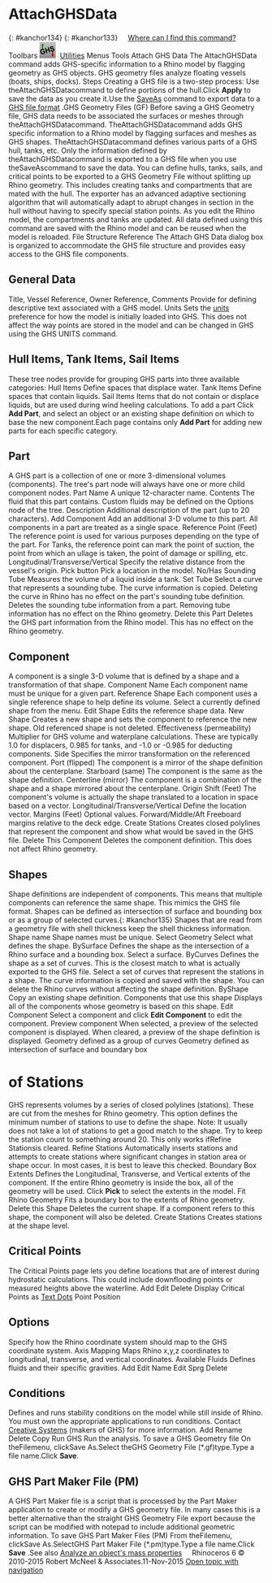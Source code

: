 ---
---


# AttachGHSData
{: #kanchor134}
{: #kanchor133}
 [![images/transparent.gif](images/transparent.gif)Where can I find this command?](javascript:void(0);) Toolbars
![images/attachghsdata.png](images/attachghsdata.png) [Utilities](utilities-toolbar.html) 
Menus
Tools
Attach GHS Data
The AttachGHSData command adds GHS-specific information to a Rhino model by flagging geometry as GHS objects.
GHS geometry files analyze floating vessels (boats, ships, docks).
Steps
Creating a GHS file is a two-step process:
Use theAttachGHSDatacommand to define portions of the hull.Click **Apply** to save the data as you create it.Use the [SaveAs](save.html#saveas) command to export data to a [GHS file format](ghs-geometry-gf-gft-import-export.html) .GHS Geometry Files (GF)
Before saving a GHS Geometry file, GHS data needs to be associated the surfaces or meshes through theAttachGHSDatacommand.
TheAttachGHSDatacommand adds GHS specific information to a Rhino model by flagging surfaces and meshes as GHS shapes. TheAttachGHSDatacommand defines various parts of a GHS hull, tanks, etc. Only the information defined by theAttachGHSDatacommand is exported to a GHS file when you use theSaveAscommand to save the data.
You can define hulls, tanks, sails, and critical points to be exported to a GHS Geometry File without splitting up Rhino geometry. This includes creating tanks and compartments that are mated with the hull. The exporter has an advanced adaptive sectioning algorithm that will automatically adapt to abrupt changes in section in the hull without having to specify special station points. As you edit the Rhino model, the compartments and tanks are updated.
All data defined using this command are saved with the Rhino model and can be reused when the model is reloaded.
File Structure Reference
The Attach GHS Data dialog box is organized to accommodate the GHS file structure and provides easy access to the GHS file components.

## General Data
Title, Vessel Reference, Owner Reference, Comments
Provide for defining descriptive text associated with a GHS model.
Units
Sets the [units](unit-systems.html) preference for how the model is initially loaded into GHS. This does not affect the way points are stored in the model and can be changed in GHS using the GHS UNITS command.

## Hull Items, Tank Items, Sail Items
These tree nodes provide for grouping GHS parts into three available categories:
Hull Items
Define spaces that displace water.
Tank Items
Define spaces that contain liquids.
Sail Items
Items that do not contain or displace liquids, but are used during wind heeling calculations.
To add a part
Click **Add Part**, and select an object or an existing shape definition on which to base the new component.Each page contains only **Add Part** for adding new parts for each specific category.
## Part
A GHS part is a collection of one or more 3-dimensional volumes (components). The tree's part node will always have one or more child component nodes.
Part Name
A unique 12-character name.
Contents
The fluid that this part contains. Custom fluids may be defined on the Options node of the tree.
Description
Additional description of the part (up to 20 characters).
Add Component
Add an additional 3-D volume to this part. All components in a part are treated as a single space.
Reference Point (Feet)
The reference point is used for various purposes depending on the type of the part. For Tanks, the reference point can mark the point of suction, the point from which an ullage is taken, the point of damage or spilling, etc.
Longitudinal/Transverse/Vertical
Specify the relative distance from the vessel's origin.
Pick button
Pick a location in the model.
No/Has Sounding Tube
Measures the volume of a liquid inside a tank.
Set Tube
Select a curve that represents a sounding tube.
The curve information is copied. Deleting the curve in Rhino has no effect on the part's sounding tube definition.
Deletes the sounding tube information from a part. Removing tube information has no effect on the Rhino geometry.
Delete this Part
Deletes the GHS part information from the Rhino model. This has no effect on the Rhino geometry.

## Component
A component is a single 3-D volume that is defined by a shape and a transformation of that shape.
Component Name
Each component name must be unique for a given part.
Reference Shape
Each component uses a single reference shape to help define its volume. Select a currently defined shape from the menu.
Edit Shape
Edits the reference shape data.
New Shape
Creates a new shape and sets the component to reference the new shape. Old referenced shape is not deleted.
Effectiveness (permeability)
Multiplier for GHS volume and waterplane calculations. These are typically 1.0 for displacers, 0.985 for tanks, and -1.0 or -0.985 for deducting components.
Side
Specifies the mirror transformation on the referenced component.
Port (flipped)
The component is a mirror of the shape definition about the centerplane.
Starboard (same)
The component is the same as the shape definition.
Centerline (mirror)
The component is a combination of the shape and a shape mirrored about the centerplane.
Origin Shift (Feet)
The component's volume is actually the shape translated to a location in space based on a vector.
Longitudinal/Transverse/Vertical
Define the location vector.
Margins (Feet)
Optional values.
Forward/Middle/Aft
Freeboard margins relative to the deck edge.
Create Stations
Creates closed polylines that represent the component and show what would be saved in the GHS file.
Delete This Component
Deletes the component definition. This does not affect Rhino geometry.

## Shapes
Shape definitions are independent of components. This means that multiple components can reference the same shape. This mimics the GHS file format.
Shapes can be defined as intersection of surface and bounding box or as a group of selected curves.{: #kanchor135}
Shapes that are read from a geometry file with shell thickness keep the shell thickness information.
Shape name
Shape names must be unique.
Select Geometry
Select what defines the shape.
BySurface
Defines the shape as the intersection of a Rhino surface and a bounding box.
Select a surface.
ByCurves
Defines the shape as a set of curves. This is the closest match to what is actually exported to the GHS file.
Select a set of curves that represent the stations in a shape. The curve information is copied and saved with the shape. You can delete the Rhino curves without affecting the shape definition.
ByShape
Copy an existing shape definition.
Components that use this shape
Displays all of the components whose geometry is based on this shape.
Edit Component
Select a component and click **Edit Component** to edit the component.
Preview component
When selected, a preview of the selected component is displayed.
When cleared, a preview of the shape definition is displayed.
Geometry defined as a group of curves
Geometry defined as intersection of surface and boundary box
# of Stations
GHS represents volumes by a series of closed polylines (stations). These are cut from the meshes for Rhino geometry. This option defines the minimum number of stations to use to define the shape. Note: It usually does not take a lot of stations to get a good match to the shape. Try to keep the station count to something around 20. This only works ifRefine Stationsis cleared.
Refine Stations
Automatically inserts stations and attempts to create stations where significant changes in station area or shape occur. In most cases, it is best to leave this checked.
Boundary Box Extents
Defines the Longitudinal, Transverse, and Vertical extents of the component. If the entire Rhino geometry is inside the box, all of the geometry will be used.
Click **Pick** to select the extents in the model.
Fit Rhino Geometry
Fits a boundary box to the extents of Rhino geometry.
Delete this Shape
Deletes the current shape. If a component refers to this shape, the component will also be deleted.
Create Stations
Creates stations at the shape level.

## Critical Points
The Critical Points page lets you define locations that are of interest during hydrostatic calculations. This could include downflooding points or measured heights above the waterline.
Add
Edit
Delete
Display Critical Points as [Text Dots](dot.html) 
Point Position

## Options
Specify how the Rhino coordinate system should map to the GHS coordinate system.
Axis Mapping
Maps Rhino x,y,z coordinates to longitudinal, transverse, and vertical coordinates.
Available Fluids
Defines fluids and their specific gravities.
Add
Edit Name
Edit Sprg
Delete

## Conditions
Defines and runs stability conditions on the model while still inside of Rhino. You must own the appropriate applications to run conditions. Contact [Creative Systems](http://www.ghsport.com/home.htm) (makers of GHS) for more information.
Add
Rename
Delete
Copy
Run GHS
Run the analysis.
To save a GHS Geometry file
On theFilemenu, clickSave As.Select theGHS Geometry File (*.gf)type.Type a file name.Click **Save**.
## GHS Part Maker File (PM)
A GHS Part Maker file is a script that is processed by the Part Maker application to create or modify a GHS geometry file. In many cases this is a better alternative than the straight GHS Geometry File export because the script can be modified with notepad to include additional geometric information.
To save GHS Part Maker Files (PM)
From theFilemenu, clickSave As.SelectGHS Part Maker File (*.pm)type.Type a file name.Click **Save** .See also
 [Analyze an object's mass properties](sak-massproperties.html) 
&#160;
&#160;
Rhinoceros 6 © 2010-2015 Robert McNeel &amp; Associates.11-Nov-2015
 [Open topic with navigation](attachghsdata.html) 

